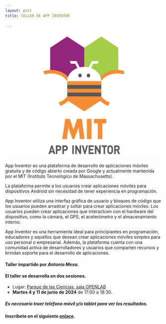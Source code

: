 ```yaml
---
layout: post
title: TALLER DE APP INVENTOR

---
```


<p align="center" >
<img src="/images/appinventor.png" width="600" height="400"/>


</p>

App Inventor es una plataforma de desarrollo de aplicaciones móviles gratuita y de código abierto creada por Google y actualmente mantenida por el MIT (Instituto Tecnológico de Massachusetts).

La plataforma permite a los usuarios crear aplicaciones móviles para dispositivos Android sin necesidad de tener experiencia en programación.

App Inventor utiliza una interfaz gráfica de usuario y bloques de código que los usuarios pueden arrastrar y soltar para crear aplicaciones móviles. Los usuarios pueden crear aplicaciones que interactúen con el hardware del dispositivo, como la cámara, el GPS, el acelerómetro y el almacenamiento interno.

App Inventor es una herramienta ideal para principiantes en programación, educadores y aquellos que desean crear aplicaciones móviles simples para uso personal o empresarial. Además, la plataforma cuenta con una comunidad activa de desarrolladores y usuarios que comparten recursos y brindan soporte para el desarrollo de aplicaciones.






#### Taller impartido por ***Antonio Mesa.***


#### El taller se desarrolla en dos sesiones.

* Lugar: [Parque de las Ciencias, sala OPENLAB](https://goo.gl/maps/aQC1afhE8HR9uaVx8)
*  **Martes 4 y 11 de junio de 2024** de 17:00 a 18:30.


##### Es necesario traer teléfono móvil y/o tablet para ver los resultados.



#### Inscríbete en el siguiente [enlace](https://forms.gle/n5xCCByhLM7wQKFi6).
